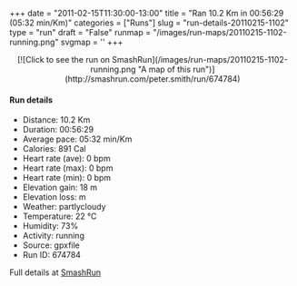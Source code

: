 +++
date = "2011-02-15T11:30:00-13:00"
title = "Ran 10.2 Km in 00:56:29 (05:32 min/Km)"
categories = ["Runs"]
slug = "run-details-20110215-1102"
type = "run"
draft = "False"
runmap = "/images/run-maps/20110215-1102-running.png"
svgmap = '<polyline points="0 58, 1 59, 3 58, 10 50, 17 48, 21 50, 24 48, 25 46, 30 45, 39 45, 42 46, 53 55, 56 56, 65 56, 75 53, 79 51, 87 53, 91 52, 94 50, 95 48, 96 48, 93 46, 92 43, 92 41, 93 40, 100 41, 98 42, 92 41, 92 44, 95 47, 95 48, 92 51, 87 53, 79 51, 74 54, 58 56, 55 55, 50 53, 46 50, 44 48, 41 46, 34 46, 29 45, 25 45, 23 49, 17 48, 16 48, 12 48, 13 49, 8 52, 6 55, 6 55, 3 56, 3 58">'
+++



<!--more-->

<center>
[![Click to see the run on SmashRun](/images/run-maps/20110215-1102-running.png "A map of this run")](http://smashrun.com/peter.smith/run/674784)
</center>

#### Run details

* Distance: 10.2 Km
* Duration: 00:56:29
* Average pace: 05:32 min/Km
* Calories: 891 Cal
* Heart rate (ave): 0 bpm
* Heart rate (max): 0 bpm
* Heart rate (min): 0 bpm
* Elevation gain: 18 m
* Elevation loss:  m
* Weather: partlycloudy
* Temperature: 22 &deg;C
* Humidity: 73%
* Activity: running
* Source: gpxfile
* Run ID: 674784

Full details at [SmashRun](http://smashrun.com/peter.smith/run/674784)